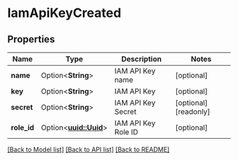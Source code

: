 # IamApiKeyCreated

## Properties

Name | Type | Description | Notes
------------ | ------------- | ------------- | -------------
**name** | Option<**String**> | IAM API Key name | [optional]
**key** | Option<**String**> | IAM API Key | [optional]
**secret** | Option<**String**> | IAM API Key Secret | [optional][readonly]
**role_id** | Option<[**uuid::Uuid**](uuid::Uuid.md)> | IAM API Key Role ID | [optional]

[[Back to Model list]](../README.md#documentation-for-models) [[Back to API list]](../README.md#documentation-for-api-endpoints) [[Back to README]](../README.md)


